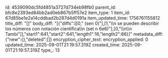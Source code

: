 id: 4539090dc5fd4851a3727d734eb98fb0
parent_id: bfc8e2393ed84bb2ad0eb867b5ff57e2
item_type: 1
item_id: 67d85be1e2a14cddbad2b287d4d0191a
item_updated_time: 1756761155812
title_diff: "[]"
body_diff: "[{\"diffs\":[[0,\" (sen 0)\"],[1,\"\\\n se pueden describir los números con notación científica\\\n (set n 6e6)\"],[0,\"\\\n\\\n Tambi\"]],\"start1\":641,\"start2\":641,\"length1\":16,\"length2\":86}]"
metadata_diff: {"new":{},"deleted":[]}
encryption_cipher_text: 
encryption_applied: 0
updated_time: 2025-09-01T21:19:57.319Z
created_time: 2025-09-01T21:19:57.319Z
type_: 13